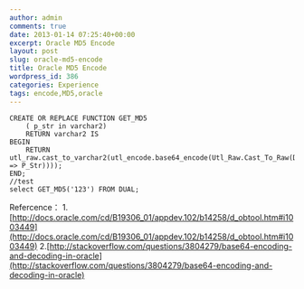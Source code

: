 ```yaml
---
author: admin
comments: true
date: 2013-01-14 07:25:40+00:00
excerpt: Oracle MD5 Encode
layout: post
slug: oracle-md5-encode
title: Oracle MD5 Encode
wordpress_id: 386
categories: Experience
tags: encode,MD5,oracle
---
```





    
    CREATE OR REPLACE FUNCTION GET_MD5
        ( p_str in varchar2)
        RETURN varchar2 IS
    BEGIN
        RETURN  utl_raw.cast_to_varchar2(utl_encode.base64_encode(Utl_Raw.Cast_To_Raw(DBMS_OBFUSCATION_TOOLKIT.MD5(input_string => P_Str))));
    END;
    //test
    select GET_MD5('123') FROM DUAL;


Refercence：
1.[http://docs.oracle.com/cd/B19306_01/appdev.102/b14258/d_obtool.htm#i1003449](http://docs.oracle.com/cd/B19306_01/appdev.102/b14258/d_obtool.htm#i1003449)
2.[http://stackoverflow.com/questions/3804279/base64-encoding-and-decoding-in-oracle](http://stackoverflow.com/questions/3804279/base64-encoding-and-decoding-in-oracle)
